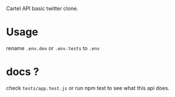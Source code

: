 Cartel API
basic twitter clone.

# Usage
rename `.env.dev` or `.env.tests` to `.env`

# docs ?
check `tests/app.test.js`
or run npm test to see what this api does.
